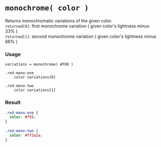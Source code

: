 # `monochrome( color )`

Returns monochromatic variations of the given color.  
`returned[0]`: first monochrome variation ( given color's lightness minus 33% )  
`returned[1]`: second monochrome variation ( given color's lightness minus 66% )

### Usage

```stylus
variations = monochrome( #f00 )

.red-mono-one
    color variations[0]
    
.red-mono-two
    color variations[1]
```

### Result

```css
.red-mono-one {
  color: #f55;
}
    
.red-mono-two {
  color: #ff2a2a;
}
```
